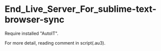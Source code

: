 # End_Live_Server_For_sublime-text-browser-sync

Require installed "AutoIT".

For more detail, reading comment in script(.au3).
